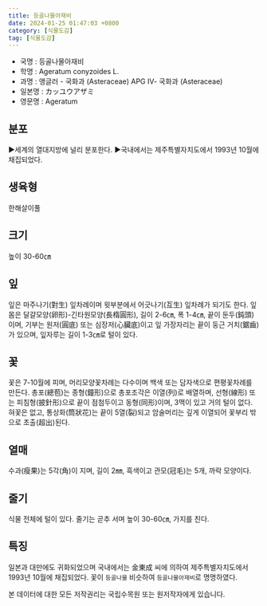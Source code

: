 ```yaml
---
title: 등골나물아재비
date: 2024-01-25 01:47:03 +0800
category: [식물도감]
tag: [식물도감]
---
```




- 국명 : 등골나물아재비
- 학명 : Ageratum conyzoides L.
- 과명 : 앵글러 - 국화과 (Asteraceae) APG Ⅳ- 국화과 (Asteraceae)
- 일본명 : カッユウアザミ
- 영문명 : Ageratum


## 분포
▶세계의 열대지방에 널리 분포한다.▶국내에서는 제주특별자치도에서 1993년 10월에 채집되었다.
## 생육형
한해살이풀
## 크기
높이 30-60㎝
## 잎
잎은 마주나기(對生) 잎차례이며 윗부분에서 어긋나기(互生) 잎차례가 되기도 한다. 잎몸은 달걀모양(卵形)-긴타원모양(長楕圓形), 길이 2-6㎝, 폭 1-4㎝, 끝이 둔두(鈍頭)이며, 기부는 원저(圓底) 또는 심장저(心臟底)이고 잎 가장자리는 끝이 둥근 거치(鋸齒)가 있으며, 잎자루는 길이 1-3㎝로 털이 있다.
## 꽃
꽃은 7-10월에 피며, 머리모양꽃차례는 다수이며 백색 또는 담자색으로 편평꽃차례를 만든다. 총포(總苞)는 종형(鐘形)으로 총포조각은 이열(列)로 배열하며, 선형(線形) 또는 피침형(披針形)으로 끝이 점첨두이고 동형(同形)이며, 3맥이 있고 거의 털이 없다. 혀꽃은 없고, 통상화(筒狀花)는 끝이 5열(裂)되고 암술머리는 깊게 이열되어 꽃부리 밖으로 초출(超出)된다.
## 열매
수과(瘦果)는 5각(角)이 지며, 길이 2㎜, 흑색이고 관모(冠毛)는 5개, 까락 모양이다.
## 줄기
식물 전체에 털이 있다. 줄기는 곧추 서며 높이 30-60㎝, 가지를 친다.
## 특징
일본과 대만에도 귀화되었으며 국내에서는 金東成 씨에 의하여 제주특별자치도에서 1993년 10월에 채집되었다. 꽃이 `등골나물` 비슷하여 `등골나물아재비`로 명명하였다.






본 데이터에 대한 모든 저작권리는 국립수목원 또는 원저작자에게 있습니다.
